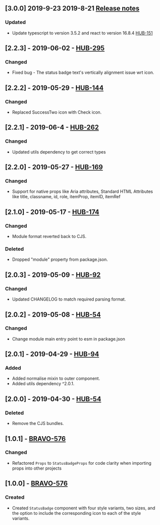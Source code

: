 ## [3.0.0] 2019-9-23 2019-8-21 [Release notes](https://creditandfinance.atlassian.net/wiki/spaces/HUB/pages/803930391/Upcoming+Major+Changes)
### Updated 
- Update typescript to version 3.5.2 and react to version 16.8.4 [HUB-151](https://creditandfinance.atlassian.net/browse/HUB-151)

## [2.2.3] - 2019-06-02 - [HUB-295](https://creditandfinance.atlassian.net/browse/HUB-295)
### Changed
- Fixed bug - The status badge text's vertically alignment issue wrt icon.

## [2.2.2] - 2019-05-29 - [HUB-144](https://creditandfinance.atlassian.net/browse/HUb-144)
### Changed
- Replaced SuccessTwo icon with Check icon.

## [2.2.1] - 2019-06-4 - [HUB-262](https://creditandfinance.atlassian.net/browse/HUB-262)
### Changed
- Updated utils dependency to get correct types

## [2.2.0] - 2019-05-27 - [HUB-169](https://creditandfinance.atlassian.net/browse/HUB-169)
### Changed
- Support for native props like Aria attributes, Standard HTML Attributes like title, classname, id, role, itemProp, itemID, itemRef

## [2.1.0] - 2019-05-17 - [HUB-174](https://creditandfinance.atlassian.net/browse/HUB-174)
### Changed
- Module format reverted back to CJS.
### Deleted
- Dropped "module" property from package.json.

## [2.0.3] - 2019-05-09 - [HUB-92](https://creditandfinance.atlassian.net/browse/HUB-92)
### Changed
- Updated CHANGELOG to match required parsing format.

## [2.0.2] - 2019-05-08 - [HUB-54](https://creditandfinance.atlassian.net/browse/HUB-54)
### Changed
- Change module main entry point to esm in package.json

## [2.0.1] - 2019-04-29 - [HUB-94](http://creditandfinance.atlassian.net/browse/HUB-95)
### Added
- Added normalise mixin to outer component.
- Added utils dependency ^2.0.1.

## [2.0.0] - 2019-04-30 - [HUB-54](https://creditandfinance.atlassian.net/browse/HUB-54)
### Deleted
- Remove the CJS bundles.

## [1.0.1] - [BRAVO-576](https://creditandfinance.atlassian.net/browse/BRAVO-576)
### Changed
- Refactored `Props` to `StatusBadgeProps` for code clarity when importing props into other projects

## [1.0.0] - [BRAVO-576](https://creditandfinance.atlassian.net/browse/BRAVO-576)
### Created
- Created `StatusBadge` component with four style variants, two sizes, and the option to include the corresponding icon to each of the style variants.
